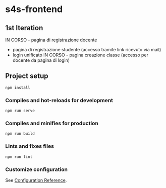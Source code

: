 # s4s-frontend

## 1st Iteration
IN CORSO - pagina di registrazione docente
- pagina di registrazione studente (accesso tramite link ricevuto via mail)
- login unificato
IN CORSO - pagina creazione classe (accesso per docente da pagina di login)



## Project setup
```
npm install
```

### Compiles and hot-reloads for development
```
npm run serve
```

### Compiles and minifies for production
```
npm run build
```

### Lints and fixes files
```
npm run lint
```

### Customize configuration
See [Configuration Reference](https://cli.vuejs.org/config/).

